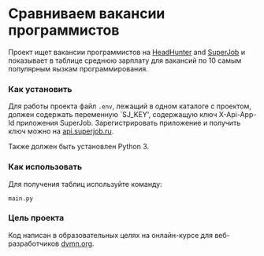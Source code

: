 # Сравниваем вакансии программистов

Проект ищет вакансии программистов на [HeadHunter](https://hh.ru/) and [SuperJob](https://www.superjob.ru/) и показывает в таблице среднюю зарплату для вакансий по 10 самым популярным яызкам программирования.

### Как установить

Для работы проекта файл `.env`, лежащий в одном каталоге с проектом, должен содержать переменную `SJ_KEY', содержащую ключ X-Api-App-Id приложения SuperJob. Зарегистрировать приложение и получить ключ можно на [api.superjob.ru](https://api.superjob.ru/info/).

Также должен быть установлен Python 3.

### Как использовать

Для получения таблиц используйте команду:
```
main.py
```

### Цель проекта

Код написан в образовательных целях на онлайн-курсе для веб-разработчиков [dvmn.org](https://dvmn.org/).